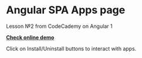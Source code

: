 # Angular SPA Apps page

Lesson №2 from CodeCademy on Angular 1

[**Check online demo**](https://nobleworkshop.github.io/angular-02/)

Click on Install/Uninstall buttons to interact with apps.

